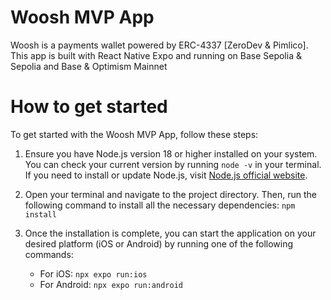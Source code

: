 # Woosh MVP App

Woosh is a payments wallet powered by ERC-4337 [ZeroDev & Pimlico]. This app is built with React Native Expo and running on Base Sepolia & Sepolia and Base & Optimism Mainnet

# How to get started

To get started with the Woosh MVP App, follow these steps:

1. Ensure you have Node.js version 18 or higher installed on your system. You can check your current version by running `node -v` in your terminal. If you need to install or update Node.js, visit [Node.js official website](https://nodejs.org/).

2. Open your terminal and navigate to the project directory. Then, run the following command to install all the necessary dependencies:
   `npm install`

3. Once the installation is complete, you can start the application on your desired platform (iOS or Android) by running one of the following commands:
   - For iOS: `npx expo run:ios`
   - For Android: `npx expo run:android`
